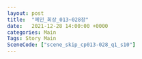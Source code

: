 ```yaml
---
layout: post
title:  "메인_회상_013~028장"
date:   2021-12-28 14:00:00 +0000
categories: Main
Tags: Story Main
SceneCode: ["scene_skip_cp013-028_q1_s10"]
---
```

